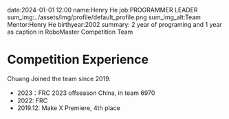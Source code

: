 date:2024-01-01 12:00
name:Henry He
job:PROGRAMMER LEADER
sum_img:../assets/img/profile/default_profile.png
sum_img_alt:Team Mentor:Henry He
birthyear:2002
summary: 2 year of programing and 1 year as caption in RoboMaster Competition Team

# Competition Experience
Chuang Joined the team since 2019.

- 2023：FRC 2023 offseason China, in team 6970
- 2022: FRC
- 2019.12: Make X Premiere, 4th place
